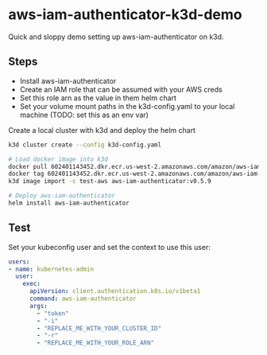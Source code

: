 # aws-iam-authenticator-k3d-demo
Quick and sloppy demo setting up aws-iam-authenticator on k3d.

## Steps

- Install aws-iam-authenticator
- Create an IAM role that can be assumed with your AWS creds
- Set this role arn as the value in them helm chart
- Set your volume mount paths in the k3d-config.yaml to your local machine (TODO: set this as an env var)


Create a local cluster with k3d and deploy the helm chart

```bash
k3d cluster create --config k3d-config.yaml

# Load docker image into k3d
docker pull 602401143452.dkr.ecr.us-west-2.amazonaws.com/amazon/aws-iam-authenticator:v0.5.9
docker tag 602401143452.dkr.ecr.us-west-2.amazonaws.com/amazon/aws-iam-authenticator:v0.5.9 aws-iam-authenticator:v0.5.9
k3d image import -c test-aws aws-iam-authenticator:v0.5.9

# Deploy aws-iam-authenticator
helm install aws-iam-authenticator
```

## Test

Set your kubeconfig user and set the context to use this user:

```yaml
users:
- name: kubernetes-admin
  user:
    exec:
      apiVersion: client.authentication.k8s.io/v1beta1
      command: aws-iam-authenticator
      args:
        - "token"
        - "-i"
        - "REPLACE_ME_WITH_YOUR_CLUSTER_ID"
        - "-r"
        - "REPLACE_ME_WITH_YOUR_ROLE_ARN"
```
